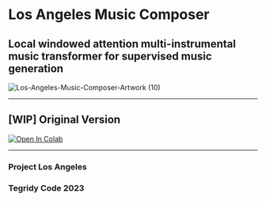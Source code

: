 # Los Angeles Music Composer
## Local windowed attention multi-instrumental music transformer for supervised music generation

![Los-Angeles-Music-Composer-Artwork (10)](https://user-images.githubusercontent.com/56325539/211972170-6fef1494-5bfd-452a-bdaf-3777cd42e2da.png)


***

## [WIP] Original Version

[![Open In Colab][colab-badge]][colab-notebook3]

[colab-notebook3]: <https://colab.research.google.com/github/asigalov61/Los-Angeles-Music-Composer/blob/main/Los_Angeles_Music_Composer.ipynb>
[colab-badge]: <https://colab.research.google.com/assets/colab-badge.svg>

***

### Project Los Angeles
### Tegridy Code 2023
